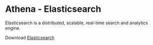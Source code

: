 # Athena - Elasticsearch

Elasticsearch is a distributed, scalable, real-time search and analytics engine.

Download [Elasticsearch](https://www.elastic.co/downloads/elasticsearch)
